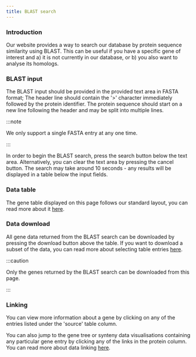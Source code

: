 ```yaml
---
title: BLAST search
---
```


### Introduction

Our website provides a way to search our database by protein sequence similarity using BLAST. This can be useful if you have a specific gene of interest and a) it is not currently in our database, or b) you also want to analyse its homologs.

### BLAST input

The BLAST input should be provided in the provided text area in FASTA format; The header line should contain the '>' character immediately followed by the protein identifier. The protein sequence should start on a new line following the header and may be split into multiple lines.

:::note

We only support a single FASTA entry at any one time.

:::

In order to begin the BLAST search, press the search button below the text area. Alternatively, you can clear the text area by pressing the cancel button. The search may take around 10 seconds - any results will be displayed in a table below the input fields.

### Data table

The gene table displayed on this page follows our standard layout, you can read more about it [here](/#tables).

### Data download

All gene data returned from the BLAST search can be downloaded by pressing the download button above the table. If you want to download a subset of the data, you can read more about selecting table entries [here](/#filtering-and-selection).

:::caution

Only the genes returned by the BLAST search can be downloaded from this page.

:::

### Linking

You can view more information about a gene by clicking on any of the entries listed under the 'source' table column.

You can also jump to the gene tree or synteny data visualisations containing any particular gene entry by clicking any of the links in the protein column. You can read more about data linking [here](/#linking).

